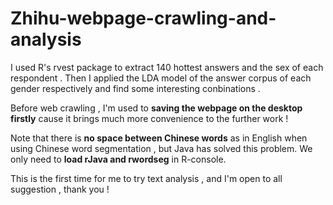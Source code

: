 # Zhihu-webpage-crawling-and-analysis

I used R's rvest package to extract 140 hottest answers and the sex of each respondent . Then I applied the LDA model of the answer corpus of each gender respectively and find some interesting conbinations .

Before web crawling , I'm used to **saving the webpage on the desktop firstly** cause it brings much more convenience to the further work !

Note that there is **no space between Chinese words** as in English when using Chinese word segmentation , but Java has solved this problem. We only need to **load rJava and rwordseg** in R-console.

This is the first time for me to try text analysis , and I'm open to all suggestion , thank you !
